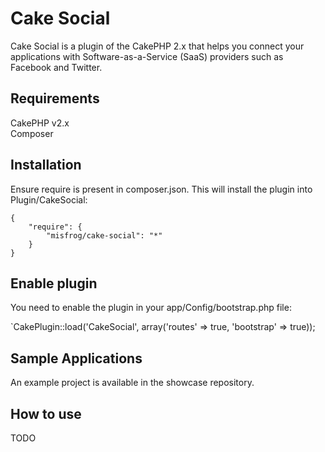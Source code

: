 Cake Social
=========================

Cake Social is a plugin of the CakePHP 2.x that helps you connect your applications with Software-as-a-Service (SaaS) providers such as Facebook and Twitter.

Requirements
---------
CakePHP v2.x  
Composer

Installation
---------
Ensure require is present in composer.json. This will install the plugin into Plugin/CakeSocial:

	{
		"require": {
			"misfrog/cake-social": "*"
		}
	}

Enable plugin
---------
You need to enable the plugin in your app/Config/bootstrap.php file:

`CakePlugin::load('CakeSocial', array('routes' => true, 'bootstrap' => true));

Sample Applications
----------
An example project is available in the showcase repository.

How to use
----------
TODO
